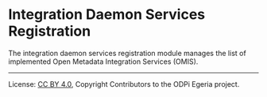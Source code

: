 <!-- SPDX-License-Identifier: CC-BY-4.0 -->
<!-- Copyright Contributors to the ODPi Egeria project. -->

# Integration Daemon Services Registration

The integration daemon services registration module manages the list of implemented
Open Metadata Integration Services (OMIS).

----
License: [CC BY 4.0](https://creativecommons.org/licenses/by/4.0/),
Copyright Contributors to the ODPi Egeria project.